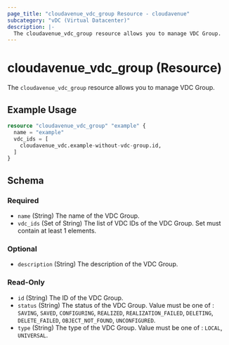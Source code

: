 ```yaml
---
page_title: "cloudavenue_vdc_group Resource - cloudavenue"
subcategory: "vDC (Virtual Datacenter)"
description: |-
  The cloudavenue_vdc_group resource allows you to manage VDC Group.
---
```


# cloudavenue_vdc_group (Resource)

The `cloudavenue_vdc_group` resource allows you to manage VDC Group.
 
## Example Usage

```terraform
resource "cloudavenue_vdc_group" "example" {
  name = "example"
  vdc_ids = [
    cloudavenue_vdc.example-without-vdc-group.id,
  ]
}
```

<!-- schema generated by tfplugindocs -->
## Schema

### Required

- `name` (String) The name of the VDC Group.
- `vdc_ids` (Set of String) The list of VDC IDs of the VDC Group. Set must contain at least 1 elements.

### Optional

- `description` (String) The description of the VDC Group.

### Read-Only

- `id` (String) The ID of the VDC Group.
- `status` (String) The status of the VDC Group. Value must be one of : `SAVING`, `SAVED`, `CONFIGURING`, `REALIZED`, `REALIZATION_FAILED`, `DELETING`, `DELETE_FAILED`, `OBJECT_NOT_FOUND`, `UNCONFIGURED`.
- `type` (String) The type of the VDC Group. Value must be one of : `LOCAL`, `UNIVERSAL`.

